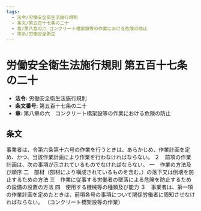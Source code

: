 ```yaml
---
tags:
  - 法令/労働安全衛生法施行規則
  - 条文/第五百十七条の二十
  - 章/第八章の六_コンクリート橋架設等の作業における危険の防止
  - 体系/労働安全衛生
---
```

# 労働安全衛生法施行規則 第五百十七条の二十

- **法令:** 労働安全衛生法施行規則
- **条文番号:** 第五百十七条の二十
- **章:** 第八章の六　コンクリート橋架設等の作業における危険の防止

## 条文
事業者は、令第六条第十六号の作業を行うときは、あらかじめ、作業計画を定め、かつ、当該作業計画により作業を行わなければならない。
２　前項の作業計画は、次の事項が示されているものでなければならない。
一　作業の方法及び順序
二　部材（部材により構成されているものを含む。）の落下又は倒壊を防止するための方法
三　作業に従事する労働者の墜落による危険を防止するための設備の設置の方法
四　使用する機械等の種類及び能力
３　事業者は、第一項の作業計画を定めたときは、前項各号の事項について関係労働者に周知させなければならない。
（コンクリート橋架設等の作業）

